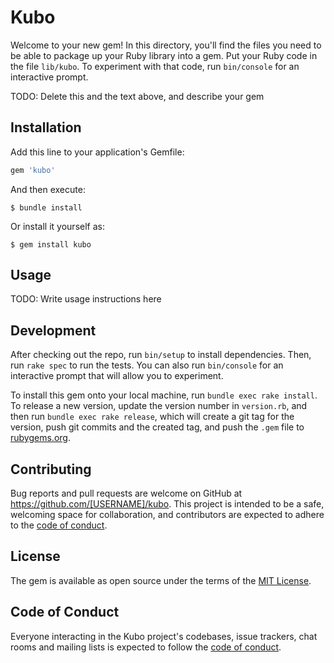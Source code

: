 # Kubo

Welcome to your new gem! In this directory, you'll find the files you need to be able to package up your Ruby library into a gem. Put your Ruby code in the file `lib/kubo`. To experiment with that code, run `bin/console` for an interactive prompt.

TODO: Delete this and the text above, and describe your gem

## Installation

Add this line to your application's Gemfile:

```ruby
gem 'kubo'
```

And then execute:

    $ bundle install

Or install it yourself as:

    $ gem install kubo

## Usage

TODO: Write usage instructions here

## Development

After checking out the repo, run `bin/setup` to install dependencies. Then, run `rake spec` to run the tests. You can also run `bin/console` for an interactive prompt that will allow you to experiment.

To install this gem onto your local machine, run `bundle exec rake install`. To release a new version, update the version number in `version.rb`, and then run `bundle exec rake release`, which will create a git tag for the version, push git commits and the created tag, and push the `.gem` file to [rubygems.org](https://rubygems.org).

## Contributing

Bug reports and pull requests are welcome on GitHub at https://github.com/[USERNAME]/kubo. This project is intended to be a safe, welcoming space for collaboration, and contributors are expected to adhere to the [code of conduct](https://github.com/[USERNAME]/kubo/blob/main/CODE_OF_CONDUCT.md).

## License

The gem is available as open source under the terms of the [MIT License](https://opensource.org/licenses/MIT).

## Code of Conduct

Everyone interacting in the Kubo project's codebases, issue trackers, chat rooms and mailing lists is expected to follow the [code of conduct](https://github.com/[USERNAME]/kubo/blob/main/CODE_OF_CONDUCT.md).
